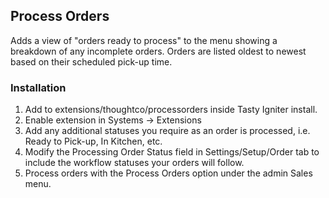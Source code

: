 ## Process Orders

Adds a view of "orders ready to process" to the menu showing a breakdown of any incomplete orders. Orders are listed oldest to newest based on their scheduled pick-up time.

### Installation

1. Add to extensions/thoughtco/processorders inside Tasty Igniter install.
2. Enable extension in Systems -> Extensions
3. Add any additional statuses you require as an order is processed, i.e. Ready to Pick-up, In Kitchen, etc.
4. Modify the Processing Order Status field in Settings/Setup/Order tab to include the workflow statuses your orders will follow.
5. Process orders with the Process Orders option under the admin Sales menu.
